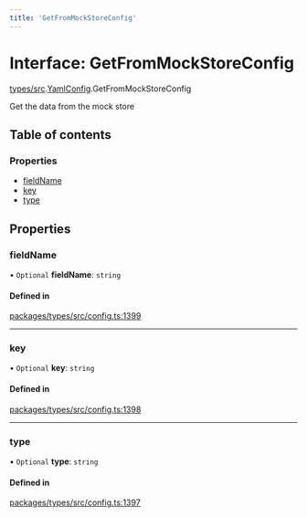 ```yaml
---
title: 'GetFromMockStoreConfig'
---
```


# Interface: GetFromMockStoreConfig

[types/src](../modules/types_src).[YamlConfig](../modules/types_src.YamlConfig).GetFromMockStoreConfig

Get the data from the mock store

## Table of contents

### Properties

- [fieldName](types_src.YamlConfig.GetFromMockStoreConfig#fieldname)
- [key](types_src.YamlConfig.GetFromMockStoreConfig#key)
- [type](types_src.YamlConfig.GetFromMockStoreConfig#type)

## Properties

### fieldName

• `Optional` **fieldName**: `string`

#### Defined in

[packages/types/src/config.ts:1399](https://github.com/Urigo/graphql-mesh/blob/master/packages/types/src/config.ts#L1399)

___

### key

• `Optional` **key**: `string`

#### Defined in

[packages/types/src/config.ts:1398](https://github.com/Urigo/graphql-mesh/blob/master/packages/types/src/config.ts#L1398)

___

### type

• `Optional` **type**: `string`

#### Defined in

[packages/types/src/config.ts:1397](https://github.com/Urigo/graphql-mesh/blob/master/packages/types/src/config.ts#L1397)
